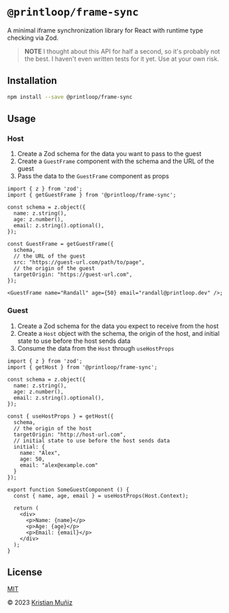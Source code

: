 # `@printloop/frame-sync`

A minimal iframe synchronization library for React with runtime type checking via Zod.

> **NOTE**
> I thought about this API for half a second, so it's probably not the best. I haven't even written tests for it yet. Use at your own risk.

## Installation

```bash
npm install --save @printloop/frame-sync
```

## Usage

### Host

1. Create a Zod schema for the data you want to pass to the guest
2. Create a `GuestFrame` component with the schema and the URL of the guest
3. Pass the data to the `GuestFrame` component as props

```tsx
import { z } from 'zod';
import { getGuestFrame } from '@printloop/frame-sync';

const schema = z.object({
  name: z.string(),
  age: z.number(),
  email: z.string().optional(),
});

const GuestFrame = getGuestFrame({
  schema,
  // the URL of the guest
  src: "https://guest-url.com/path/to/page",
  // the origin of the guest
  targetOrigin: "https://guest-url.com",
});

<GuestFrame name="Randall" age={50} email="randall@printloop.dev" />;
```

### Guest

1. Create a Zod schema for the data you expect to receive from the host
2. Create a `Host` object with the schema, the origin of the host, and initial state to use before the host sends data
3. Consume the data from the `Host` through `useHostProps`

```tsx
import { z } from 'zod';
import { getHost } from '@printloop/frame-sync';

const schema = z.object({
  name: z.string(),
  age: z.number(),
  email: z.string().optional(),
});

const { useHostProps } = getHost({
  schema,
  // the origin of the host
  targetOrigin: "http://host-url.com",
  // initial state to use before the host sends data
  initial: {
    name: "Alex",
    age: 50,
    email: "alex@example.com"
  }
});

export function SomeGuestComponent () {
  const { name, age, email } = useHostProps(Host.Context);

  return (
    <div>
      <p>Name: {name}</p>
      <p>Age: {age}</p>
      <p>Email: {email}</p>
    </div>
  );
}
```

## License

[MIT](LICENSE)

© 2023 [Kristian Muñiz](https://krismuniz.com)
